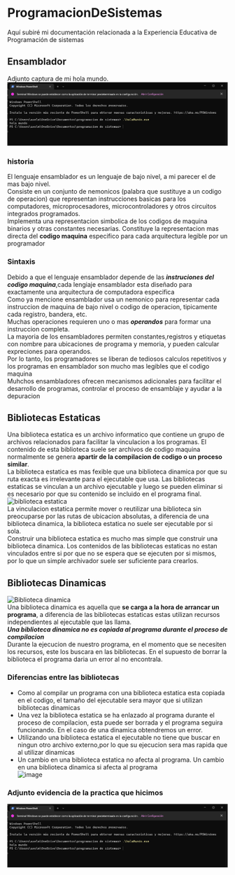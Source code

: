 # ProgramacionDeSistemas
Aquí subiré mi documentación relacionada a la Experiencia Educativa de Programación de sistemas 
## Ensamblador
Adjunto captura de mi hola mundo.    
![ensamblador](https://github.com/AxelGomez02/ProgramacionDeSistemas/blob/main/Imagenes/ensamblador.png?raw=true)    
### historia 
El lenguaje ensamblador es un lenguaje de bajo nivel, a mi parecer el de mas bajo nivel.<br> 
Consiste en un conjunto de nemonicos (palabra que sustituye a un codigo de operacion) que representan instrucciones basicas para los computadores, microprocesadores, microcontroladores y otros circuitos integrados programados.<br>
Implementa una representacion simbolica de los codigos de maquina binarios y otras constantes necesarias. Constituye la representacion mas directa del __codigo maquina__ especifico para cada arquitectura legible por un programador     
### Sintaxis
Debido a que el lenguaje ensamblador depende de las ___instruciones del codigo maquina___,cada lengiaje ensamblador esta diseñado para exactamente una arquitectura de computadora especifica    
Como ya mencione ensamblador usa un nemonico para representar cada instruccion de maquina de bajo nivel o codigo de operacion, tipicamente cada registro, bandera, etc.   
Muchas operaciones requieren uno o mas ___operandos___ para formar una instruccion completa.     
La mayoria de los ensambladores permiten constantes,registros y etiquetas con nombre para ubicaciones de programa y memoria, y pueden calcular expreciones para operandos.    
Por lo tanto, los programadores se liberan de tediosos calculos repetitivos y los programas en ensamblador son mucho mas legibles que el codigo maquina    
Muhchos ensambladores ofrecen  mecanismos adicionales para facilitar el desarrollo de programas,
controlar el proceso de ensamblaje y ayudar a la depuracion    
## Bibliotecas Estaticas
Una biblioteca estatica es un archivo informatico que contiene un grupo de archivos relacionados para facilitar la vinculacion a los programas. El contenido de esta biblioteca suele ser archivos de codigo maquina normalmente se genera **apartir de la compilacion de codigo o un proceso similar**.       
La biblioteca estatica es mas fexible que una biblioteca dinamica por que su ruta exacta es irrelevante para el ejecutable que usa. Las bibliotecas estaticas se vinculan a un archivo ejecutable y luego se pueden eliminar si es necesario por que su contenido se incluido en el programa final.    
![biblioteca estatica](https://www.embarcados.com.br/wp-content/uploads/2021/01/image-4.png)     
La vinculacion estatica permite mover o reutilizar una biblioteca sin preocuparse por las rutas de  ubicacion absolutas, a diferencia de una biblioteca dinamica, la biblioteca estatica no suele ser ejecutable por si sola.    
Construir una biblioteca estatica es mucho mas simple que construir una biblioteca dinamica. Los contenidos de las bibliotecas estaticas no estan vinculados entre si 
por que no se espera que se ejecuten por si mismos, por lo que un simple archivador suele ser suficiente para crearlos.   
## Bibliotecas Dinamicas
![Biblioteca dinamica](https://ainotes298786558.files.wordpress.com/2021/06/dynamic-1.jpeg?w=430)    
Una biblioteca dinamica es aquella que **se carga a la hora de arrancar un programa**, a diferencia de las bibliotecas estaticas estas utilizan recursos independientes al ejecutable que las llama.   
***Una biblioteca dinamica no es copiada al programa durante el proceso de compilacion***    
Durante la ejecucion de nuestro programa, en el momento que se necesiten los recursos, este los buscara en las bibliotecas. En el supuesto de borrar la biblioteca el programa daria un error al no encontrala.   
### Diferencias entre las bibliotecas
- Como al compilar un programa con una biblioteca estatica esta copiada en el codigo, el tamaño del ejecutable sera mayor que si utilizan bibliotecas dinamicas    
- Una vez la biblioteca estatica se ha enlazado al programa durante el proceso de compilacion, esta puede ser borrada y el programa seguira funcionando. En el caso de una dinamica obtendremos un error.   
- Utilizando una biblioteca estatica el ejecutable no tiene que buscar en ningun otro archivo externo,por lo que su ejecucion sera mas rapida que al utilizar dinamicas       
- Un cambio en una biblioteca estatica no afecta al programa. Un cambio en una biblioteca dinamica si afecta al programa     
![image](https://user-images.githubusercontent.com/113264761/190874760-a014040d-f78c-4988-b514-5bec7695b593.png)   
### Adjunto evidencia de la practica que hicimos 
![imagen ensamblador](https://github.com/AxelGomez02/ProgramacionDeSistemas/blob/main/Imagenes/ensamblador.png)
